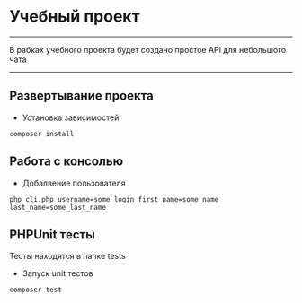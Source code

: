 Учебный проект
===
***
В рабках учебного проекта будет создано простое API для небольшого чата
***

## Развертывание проекта
* Установка зависимостей
```
composer install
```

## Работа с консолью
* Добалвение пользователя
```
php cli.php username=some_login first_name=some_name last_name=some_last_name
```

## PHPUnit тесты

Тесты находятся в папке tests

* Запуск unit тестов

```
composer test
```